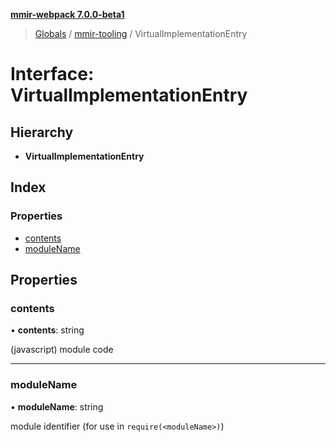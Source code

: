 **[mmir-webpack 7.0.0-beta1](../README.md)**

> [Globals](../README.md) / [mmir-tooling](../modules/mmir_tooling.md) / VirtualImplementationEntry

# Interface: VirtualImplementationEntry

## Hierarchy

* **VirtualImplementationEntry**

## Index

### Properties

* [contents](mmir_tooling.virtualimplementationentry.md#contents)
* [moduleName](mmir_tooling.virtualimplementationentry.md#modulename)

## Properties

### contents

•  **contents**: string

(javascript) module code

___

### moduleName

•  **moduleName**: string

module identifier (for use in `require(<moduleName>)`)
